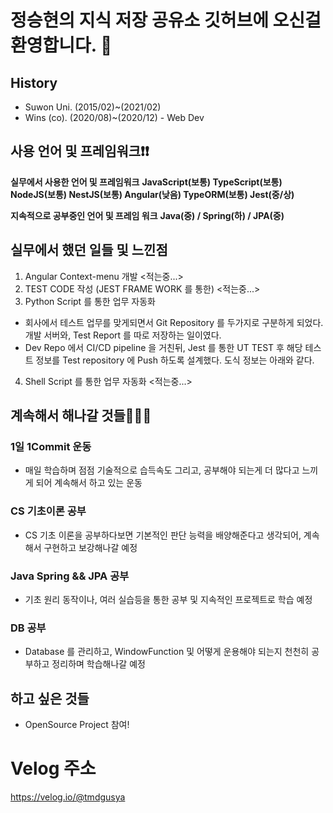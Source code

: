 # 정승현의 지식 저장 공유소 깃허브에 오신걸 환영합니다. 👋



## History

* Suwon Uni. (2015/02)~(2021/02)
* Wins (co). (2020/08)~(2020/12) - Web Dev

## 사용 언어 및 프레임워크❗️❗️

**실무에서 사용한 언어 및 프레임워크**
**JavaScript(보통) TypeScript(보통) NodeJS(보통) NestJS(보통) Angular(낮음) TypeORM(보통) Jest(중/상)** <br>

**지속적으로 공부중인 언어 및 프레임 워크**
**Java(중) / Spring(하) / JPA(중)**

## 실무에서 했던 일들 및 느낀점

1. Angular Context-menu 개발
<적는중...>
2. TEST CODE 작성 (JEST FRAME WORK 를 통한)
<적는중...>
3. Python Script 를 통한 업무 자동화

- 회사에서 테스트 업무를 맞게되면서 Git Repository 를 두가지로 구분하게 되었다. 개발 서버와, Test Report 를 따로 저장하는 일이였다.
- Dev Repo 에서 CI/CD pipeline 을 거친뒤, Jest 를 통한 UT TEST 후 해당 테스트 정보를 Test repository 에 Push 하도록 설계했다. 도식 정보는 아래와 같다.
4. Shell Script 를 통한 업무 자동화
<적는중...>

## 계속해서 해나갈 것들🧘🏻‍♂️

### 1일 1Commit 운동

* 매일 학습하며 점점 기술적으로 습득속도 그리고, 공부해야 되는게 더 많다고 느끼게 되어 계속해서 하고 있는 운동

### CS 기초이론 공부

* CS 기초 이론을 공부하다보면 기본적인 판단 능력을 배양해준다고 생각되어, 계속해서 구현하고 보강해나갈 예정

### Java Spring && JPA 공부

* 기초 원리 동작이나, 여러 실습등을 통한 공부 및 지속적인 프로젝트로 학습 예정

### DB 공부

* Database 를 관리하고, WindowFunction 및 어떻게 운용해야 되는지 천천히 공부하고 정리하며 학습해나갈 예정

## 하고 싶은 것들

* OpenSource Project 참여!

# Velog 주소

<https://velog.io/@tmdgusya>

<!--
**tmdgusya/tmdgusya** is a ✨ _special_ ✨ repository because its `README.md` (this file) appears on your GitHub profile.
